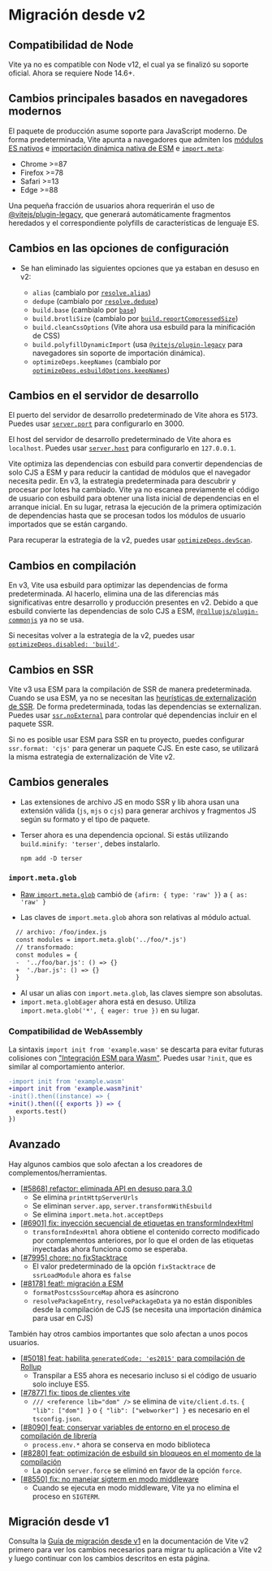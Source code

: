 # Migración desde v2

## Compatibilidad de Node

Vite ya no es compatible con Node v12, el cual ya se finalizó su soporte oficial. Ahora se requiere Node 14.6+.

## Cambios principales basados en navegadores modernos

El paquete de producción asume soporte para JavaScript moderno. De forma predeterminada, Vite apunta a navegadores que admiten los [módulos ES nativos](https://caniuse.com/es6-module) e [importación dinámica nativa de ESM](https://caniuse.com/es6-module-dynamic-import ) e [`import.meta`](https://caniuse.com/mdn-javascript_statements_import_meta):

- Chrome >=87
- Firefox >=78
- Safari >=13
- Edge >=88

Una pequeña fracción de usuarios ahora requerirán el uso de [@vitejs/plugin-legacy](https://github.com/vitejs/vite/tree/main/packages/plugin-legacy), que generará automáticamente fragmentos heredados y el correspondiente polyfills de características de lenguaje ES.

## Cambios en las opciones de configuración

- Se han eliminado las siguientes opciones que ya estaban en desuso en v2:
  
  - `alias` (cambialo por [`resolve.alias`](../config/shared-options.md#resolvealias))
  - `dedupe` (cambialo por [`resolve.dedupe`](../config/shared-options.md#resolvededupe))
  - `build.base` (cambialo por [`base`](../config/shared-options.md#base))
  - `build.brotliSize` (cambialo por [`build.reportCompressedSize`](../config/build-options.md#build-reportcompressedsize))
  - `build.cleanCssOptions` (Vite ahora usa esbuild para la minificación de CSS)
  - `build.polyfillDynamicImport` (usa [`@vitejs/plugin-legacy`](https://github.com/vitejs/vite/tree/main/packages/plugin-legacy) para navegadores sin soporte de importación dinámica).
  - `optimizeDeps.keepNames` (cambialo por [`optimizeDeps.esbuildOptions.keepNames`](../config/dep-optimization-options.md#optimizedepsesbuildoptions))

## Cambios en el servidor de desarrollo

El puerto del servidor de desarrollo predeterminado de Vite ahora es 5173. Puedes usar [`server.port`](../config/server-options.md#server-port) para configurarlo en 3000.

El host del servidor de desarrollo predeterminado de Vite ahora es `localhost`. Puedes usar [`server.host`](../config/server-options.md#server-host) para configurarlo en `127.0.0.1`.

Vite optimiza las dependencias con esbuild para convertir dependencias de solo CJS a ESM y para reducir la cantidad de módulos que el navegador necesita pedir. En v3, la estrategia predeterminada para descubrir y procesar por lotes ha cambiado. Vite ya no escanea previamente el código de usuario con esbuild para obtener una lista inicial de dependencias en el arranque inicial. En su lugar, retrasa la ejecución de la primera optimización de dependencias hasta que se procesan todos los módulos de usuario importados que se están cargando.

Para recuperar la estrategia de la v2, puedes usar [`optimizeDeps.devScan`](../config/dep-optimization-options.md#optimizedepsdevscan).

## Cambios en compilación

En v3, Vite usa esbuild para optimizar las dependencias de forma predeterminada. Al hacerlo, elimina una de las diferencias más significativas entre desarrollo y producción presentes en v2. Debido a que esbuild convierte las dependencias de solo CJS a ESM, [`@rollupjs/plugin-commonjs`](https://github.com/rollup/plugins/tree/master/packages/commonjs) ya no se usa.

Si necesitas volver a la estrategia de la v2, puedes usar [`optimizeDeps.disabled: 'build'`](../config/dep-optimization-options.md#optimizedepsdisabled).

## Cambios en SSR

Vite v3 usa ESM para la compilación de SSR de manera predeterminada. Cuando se usa ESM, ya no se necesitan las [heurísticas de externalización de SSR](https://vitejs.dev/guide/ssr.html#ssr-externals). De forma predeterminada, todas las dependencias se externalizan. Puedes usar [`ssr.noExternal`](../config/ssr-options.md#ssrnoexternal) para controlar qué dependencias incluir en el paquete SSR.

Si no es posible usar ESM para SSR en tu proyecto, puedes configurar `ssr.format: 'cjs'` para generar un paquete CJS. En este caso, se utilizará la misma estrategia de externalización de Vite v2.

## Cambios generales

- Las extensiones de archivo JS en modo SSR y lib ahora usan una extensión válida (`js`, `mjs` o `cjs`) para generar archivos y fragmentos JS según su formato y el tipo de paquete.

- Terser ahora es una dependencia opcional. Si estás utilizando `build.minify: 'terser'`, debes instalarlo.
  ```shell
  npm add -D terser
  ```
### `import.meta.glob`

- [Raw `import.meta.glob`](features.md#glob-import-as) cambió de `{afirm: { type: 'raw' }}` a `{ as: 'raw' }`

- Las claves de `import.meta.glob` ahora son relativas al módulo actual.

```diff
  // archivo: /foo/index.js
  const modules = import.meta.glob('../foo/*.js')
  // transformado:
  const modules = {
  -  '../foo/bar.js': () => {}
  +  './bar.js': () => {}
  }
```

- Al usar un alias con `import.meta.glob`, las claves siempre son absolutas.
- `import.meta.globEager` ahora está en desuso. Utiliza `import.meta.glob('*', { eager: true })` en su lugar.

### Compatibilidad de WebAssembly

La sintaxis `import init from 'example.wasm'` se descarta para evitar futuras colisiones con ["Integración ESM para Wasm"](https://github.com/WebAssembly/esm-integration).
Puedes usar `?init`, que es similar al comportamiento anterior.

```diff
-import init from 'example.wasm'
+import init from 'example.wasm?init'
-init().then((instance) => {
+init().then(({ exports }) => {
  exports.test()
})
```
## Avanzado

Hay algunos cambios que solo afectan a los creadores de complementos/herramientas.

- [[#5868] refactor: eliminada API en desuso para 3.0](https://github.com/vitejs/vite/pull/5868)
  - Se elimina `printHttpServerUrls`
  - Se eliminan `server.app`, `server.transformWithEsbuild`
  - Se elimina `import.meta.hot.acceptDeps`
- [[#6901] fix: inyección secuencial de etiquetas en transformIndexHtml](https://github.com/vitejs/vite/pull/6901)
  - `transformIndexHtml` ahora obtiene el contenido correcto modificado por complementos anteriores, por lo que el orden de las etiquetas inyectadas ahora funciona como se esperaba.
- [[#7995] chore: no fixStacktrace](https://github.com/vitejs/vite/pull/7995)
  - El valor predeterminado de la opción `fixStacktrace` de `ssrLoadModule` ahora es `false`
- [[#8178] feat!: migración a ESM](https://github.com/vitejs/vite/pull/8178)
  - `formatPostcssSourceMap` ahora es asíncrono
  - `resolvePackageEntry`, `resolvePackageData` ya no están disponibles desde la compilación de CJS (se necesita una importación dinámica para usar en CJS)

También hay otros cambios importantes que solo afectan a unos pocos usuarios.

- [[#5018] feat: habilita `generatedCode: 'es2015'` para compilación de Rollup](https://github.com/vitejs/vite/pull/5018)
  - Transpilar a ES5 ahora es necesario incluso si el código de usuario solo incluye ES5.
- [[#7877] fix: tipos de clientes vite](https://github.com/vitejs/vite/pull/7877)
  - `/// <reference lib="dom" />` se elimina de `vite/client.d.ts`. `{ "lib": ["dom"] }` o `{ "lib": ["webworker"] }` es necesario en el `tsconfig.json`.
- [[#8090] feat: conservar variables de entorno en el proceso de compilación de librería](https://github.com/vitejs/vite/pull/8090)
  - `process.env.*` ahora se conserva en modo biblioteca
- [[#8280] feat: optimización de esbuild sin bloqueos en el momento de la compilación](https://github.com/vitejs/vite/pull/8280)
  - La opción `server.force` se eliminó en favor de la opción `force`.
- [[#8550] fix: no manejar sigterm en modo middleware](https://github.com/vitejs/vite/pull/8550)
  - Cuando se ejecuta en modo middleware, Vite ya no elimina el proceso en `SIGTERM`.

## Migración desde v1

Consulta la [Guía de migración desde v1](https://v2.vitejs.dev/guide/migration.html) en la documentación de Vite v2 primero para ver los cambios necesarios para migrar tu aplicación a Vite v2 y luego continuar con los cambios descritos en esta página.